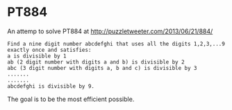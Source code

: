 PT884
=====

An attemp to solve PT884 at http://puzzletweeter.com/2013/06/21/884/


    Find a nine digit number abcdefghi that uses all the digits 1,2,3,...9 exactly once and satisfies:
    a is divisible by 1
    ab (2 digit number with digits a and b) is divisible by 2
    abc (3 digit number with digits a, b and c) is divisible by 3
    .......
    .......
    abcdefghi is divisible by 9.


The goal is to be the most efficient possible.
